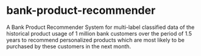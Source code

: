 # bank-product-recommender
A Bank Product Recommender System for multi-label classified data of the historical product usage of 1 million bank customers over the period of 1.5
years to recommend personalized products which are most likely to be purchased by these customers in the next month.